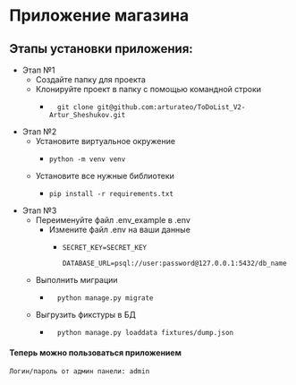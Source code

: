 # Приложение магазина

## Этапы установки приложения:

* Этап №1
  * Создайте папку для проекта 
  * Клонируйте проект в папку с помощью командной строки
    *       git clone git@github.com:arturateo/ToDoList_V2-Artur_Sheshukov.git
* Этап №2
    * Установите виртуальное окружение 
      *     python -m venv venv 
    * Установите все нужные библиотеки
      *     pip install -r requirements.txt
* Этап №3
  * Переименуйте файл .env_example в .env
    * Измените файл .env на ваши данные
      *     SECRET_KEY=SECRET_KEY
      
            DATABASE_URL=psql://user:password@127.0.0.1:5432/db_name
  * Выполнить миграции 
    *       python manage.py migrate
  * Выгрузить фикстуры в БД 
    *       python manage.py loaddata fixtures/dump.json

#### Теперь можно пользоваться приложением
```
Логин/пароль от админ панели: admin
```
